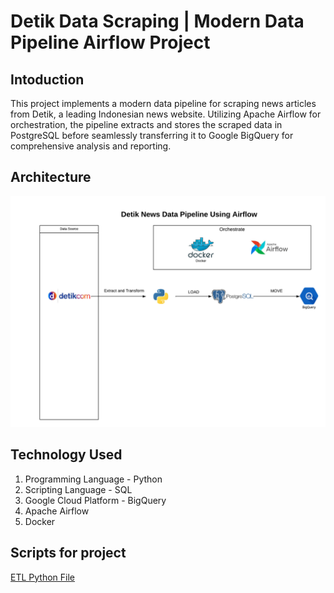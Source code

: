 # Detik Data Scraping | Modern Data Pipeline Airflow Project 

## Intoduction
This project implements a modern data pipeline for scraping news articles from Detik, a leading Indonesian news website. Utilizing Apache Airflow for orchestration, the pipeline extracts and stores the scraped data in PostgreSQL before seamlessly transferring it to Google BigQuery for comprehensive analysis and reporting.

## Architecture
![Project Architecture](architecture.png)

## Technology Used
1. Programming Language - Python
2. Scripting Language - SQL
3. Google Cloud Platform - BigQuery
4. Apache Airflow
5. Docker

## Scripts for project
[ETL Python File](detik_news_data_pipeline_airflow.py)




